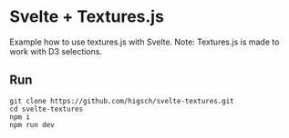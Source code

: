 # Svelte + Textures.js

Example how to use textures.js with Svelte.
Note: Textures.js is made to work with D3 selections.

## Run

```
git clone https://github.com/higsch/svelte-textures.git
cd svelte-textures
npm i
npm run dev
```
